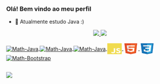 ### Olá! Bem vindo ao meu perfil

- 🌱 Atualmente estudo Java :)

<div align="center">
  <a href="https://github.com/devmathrodrigues">
  <img height="155em" src="https://github-readme-stats.vercel.app/api?username=devmathrodrigues&show_icons=true&theme=tokyonight&include_all_commits=true&count_private=true"/>
  <img height="155em" src="https://github-readme-stats.vercel.app/api/top-langs/?username=devmathrodrigues&layout=compact&langs_count=7&theme=tokyonight"/>
</div>
<div style="display: inline_block"><br>
  <img align="center" alt="Math-Java" height="30" width="40" src="https://cdn.jsdelivr.net/gh/devicons/devicon/icons/java/java-original.svg">
  <img align="center" alt="Math-Java" height="30" width="40" src="https://cdn.jsdelivr.net/gh/devicons/devicon/icons/postman/postman-original.svg">
  <img align="center" alt="Math-Java" height="30" width="40" src="https://cdn.jsdelivr.net/gh/devicons/devicon@latest/icons/mysql/mysql-original.svg" />
  <img align="center" alt="Math-Js" height="30" width="40" src="https://raw.githubusercontent.com/devicons/devicon/master/icons/javascript/javascript-plain.svg">
  <img align="center" alt="Math-HTML" height="30" width="40" src="https://raw.githubusercontent.com/devicons/devicon/master/icons/html5/html5-original.svg">
  <img align="center" alt="Math-CSS" height="30" width="40" src="https://raw.githubusercontent.com/devicons/devicon/master/icons/css3/css3-original.svg">
  <img align="center" alt="Math-Bootstrap" height="30" width="40" src="https://cdn.jsdelivr.net/gh/devicons/devicon/icons/bootstrap/bootstrap-original.svg" />
  </div>
  
  ##
  
<div> 
  <a href="https://www.linkedin.com/in/dev-matheus-rodrigues/" target="_blank"><img src="https://img.shields.io/badge/-LinkedIn-%230077B5?style=for-the-badge&logo=linkedin&logoColor=white" target="_blank"></a> 

</div>
